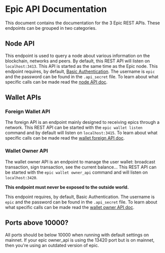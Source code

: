 # Epic API Documentation

This document contains the documentation for the 3 Epic REST APIs. These endpoints can be grouped in two categories.

## Node API

This endpoint is used to query a node about various information on the blockchain, networks and peers. By default, this REST API will listen on `localhost:3413`. This API is started as the same time as the Epic node.
This endpoint requires, by default, [Basic Authentication](https://en.wikipedia.org/wiki/Basic_access_authentication). The username is `epic` and the password can be found in the `.api_secret` file.
To learn about what specific calls can be made read the [node API doc](node_api.md).

## Wallet APIs

### Foreign Wallet API

The foreign API is an endpoint mainly designed to receiving epics through a network. This REST API can be started with the `epic wallet listen` command and by default will listen on `localhost:3415`.
To learn about what specific calls can be made read the [wallet foreign API doc](wallet_foreign_api.md).

### Wallet Owner API

The wallet owner API is an endpoint to manage the user wallet: broadcast transaction, sign transaction, see the current balance... This REST API can be started with the `epic wallet owner_api` command and will listen on `localhost:3420`.

__This endpoint must **never** be exposed to the outside world.__

This endpoint requires, by default, Basic Authentication. The username is `epic` and the password can be found in the `.api_secret` file.
To learn about what specific calls can be made read the [wallet owner API doc](wallet_owner_api.md).

## Ports above 10000?

All ports should be below 10000 when running with default settings on mainnet. If your epic owner_api is using the 13420 port but is on mainnet, then you're using an outdated version of epic.
